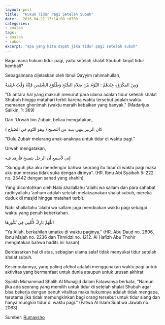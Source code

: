 ```yaml
---
layout: post
title:  "Hukum Tidur Pagi Setelah Subuh"
date:   2016-04-21 13:14:00 +0700
categories:
- amalan
tags:
- amalan
- subuh
excerpt: "apa yang kita dapat jika tidur pagi setelah subuh"
---
```


Bagaimana hukum tidur pagi, yaitu setelah shalat Shubuh lanjut tidur kembali?

Sebagaimana dijelaskan oleh Ibnul Qayyim rahimahullah,

وَمِنَ المكْرُوْهِ عِنْدَهُمْ : النَّوْمُ بَيْنَ صَلاَةِ الصُّبْحِ وَطُلُوْعِ الشَّمْسِ فَإِنَّهُ وَقْتٌ غَنِيْمَةٌ

"Di antara hal yang makruh menurut para ulama adalah tidur setelah shalat Shubuh hingga matahari terbit karena waktu tersebut adalah waktu memanen ghonimah (waktu meraih kebaikan yang banyak." (Madarijus Salikin, 1: 369)

Dari ‘Urwah bin Zubair, beliau mengatakan,

كان الزبير ينهى بنيه عن التصبح ( وهو النّوم في الصّباح )

"Dulu Zubair melarang anak-anaknya untuk tidur di waktu pagi."

Urwah mengatakan,

إني لأسمع أن الرجل يتصبح فأزهد فيه

"Sungguh jika aku mendengar bahwa seorang itu tidur di waktu pagi maka aku pun merasa tidak suka dengan dirinya". (HR. Ibnu Abi Syaibah 5: 222 no. 25442 dengan sanad yang shahih)

Yang dicontohkan oleh Nabi shallallahu ‘alaihi wa sallam dan para sahabat radhiyallahu ‘anhum adalah setelah melaksanakan shalat subuh, mereka duduk di masjid hingga matahari terbit.

Nabi shallallahu ‘alaihi wa sallam juga mendoakan waktu pagi sebagai waktu yang penuh keberkahan.

اللَّهُمَّ بَارِكْ لأُمَّتِى فِى بُكُورِهَا

"Ya Allah, berkahilah umatku di waktu paginya." (HR. Abu Daud no. 2606, Ibnu Majah no. 2236 dan Tirmidzi no. 1212. Al Hafizh Abu Thohir mengatakan bahwa hadits ini hasan)

Berdasarkan hal di atas, sebagian ulama salaf tidak menyukai tidur setelah shalat subuh.

Kesimpulannya, yang paling afdhol adalah menggunakan waktu pagi untuk aktivitas yang bermanfaat untuk dunia ataupun untuk urusan akhirat

Syaikh Muhammad Shalih Al Munajjid dalam Fatawanya berkata, "Namun jika ada seorang yang memilih untuk tidur di setelah shalat Shubuh agar bisa bekerja dengan penuh vitalitas maka hukumnya adalah tidak mengapa, terutama jika tidak memungkinkan bagi orang tersebut untuk tidur siang dan hanya mungkin tidur di waktu pagi." (Fatwa Al Islam Sual wa Jawab no. 2063)

Sumber: [Rumaysho][rumaysho]

[rumaysho]: https://rumaysho.com/10435-hukum-tidur-pagi-setelah-shubuh.html
